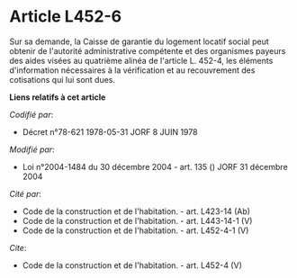 # Article L452-6

Sur sa demande, la Caisse de garantie du logement locatif social peut obtenir de l'autorité administrative compétente et des
organismes payeurs des aides visées au quatrième alinéa de l'article L. 452-4, les éléments d'information nécessaires à la
vérification et au recouvrement des cotisations qui lui sont dues.

**Liens relatifs à cet article**

_Codifié par_:

  - Décret n°78-621 1978-05-31 JORF 8 JUIN 1978

_Modifié par_:

  - Loi n°2004-1484 du 30 décembre 2004 - art. 135 () JORF 31 décembre 2004

_Cité par_:

  - Code de la construction et de l'habitation. - art. L423-14 (Ab)
  - Code de la construction et de l'habitation. - art. L443-14-1 (V)
  - Code de la construction et de l'habitation. - art. L452-4-1 (V)

_Cite_:

  - Code de la construction et de l'habitation. - art. L452-4 (V)
